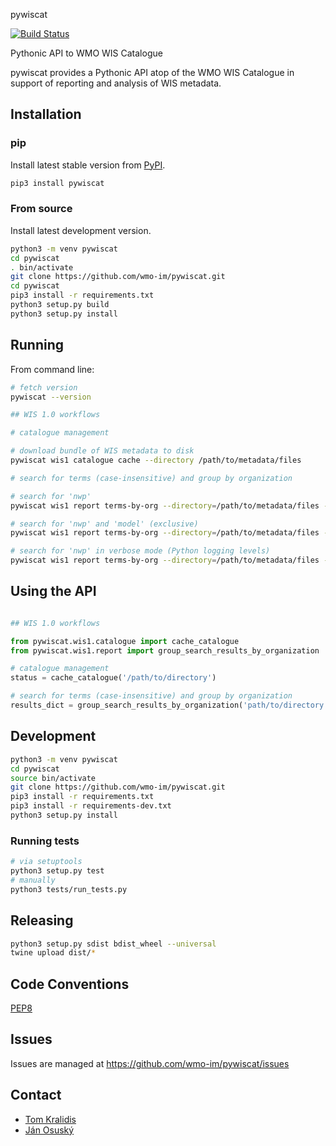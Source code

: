 pywiscat

[![Build Status](https://github.com/wmo-im/pywiscat/workflows/build%20%E2%9A%99%EF%B8%8F/badge.svg)](https://github.com/wmo-im/pywiscat/actions)

Pythonic API to WMO WIS Catalogue

pywiscat provides a Pythonic API atop of the WMO WIS Catalogue in support
of reporting and analysis of WIS metadata.

## Installation

### pip

Install latest stable version from [PyPI](https://pypi.org/project/pywiscat).

```bash
pip3 install pywiscat
```

### From source

Install latest development version.

```bash
python3 -m venv pywiscat
cd pywiscat
. bin/activate
git clone https://github.com/wmo-im/pywiscat.git
cd pywiscat
pip3 install -r requirements.txt
python3 setup.py build
python3 setup.py install
```

## Running

From command line:
```bash
# fetch version
pywiscat --version

## WIS 1.0 workflows

# catalogue management

# download bundle of WIS metadata to disk
pywiscat wis1 catalogue cache --directory /path/to/metadata/files

# search for terms (case-insensitive) and group by organization

# search for 'nwp'
pywiscat wis1 report terms-by-org --directory=/path/to/metadata/files --term nwp

# search for 'nwp' and 'model' (exclusive)
pywiscat wis1 report terms-by-org --directory=/path/to/metadata/files --term nwp --term model

# search for 'nwp' in verbose mode (Python logging levels)
pywiscat wis1 report terms-by-org --directory=/path/to/metadata/files --term nwp --verbosity DEBUG
```

## Using the API
```python

## WIS 1.0 workflows

from pywiscat.wis1.catalogue import cache_catalogue
from pywiscat.wis1.report import group_search_results_by_organization

# catalogue management
status = cache_catalogue('/path/to/directory')

# search for terms (case-insensitive) and group by organization
results_dict = group_search_results_by_organization('path/to/directory', terms=['nwp', 'model'])
```


## Development

```bash
python3 -m venv pywiscat
cd pywiscat
source bin/activate
git clone https://github.com/wmo-im/pywiscat.git
pip3 install -r requirements.txt
pip3 install -r requirements-dev.txt
python3 setup.py install
```

### Running tests

```bash
# via setuptools
python3 setup.py test
# manually
python3 tests/run_tests.py
```

## Releasing

```bash
python3 setup.py sdist bdist_wheel --universal
twine upload dist/*
```

## Code Conventions

[PEP8](https://www.python.org/dev/peps/pep-0008)

## Issues

Issues are managed at https://github.com/wmo-im/pywiscat/issues

## Contact

* [Tom Kralidis](https://github.com/tomkralidis)
* [Ján Osuský](https://github.com/josusky)
